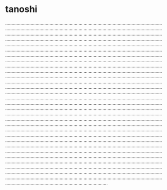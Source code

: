 # tanoshi
.........................................................................................................................................................................................................................................................................................................................................................................................................................................................................................................................................................................................................................................................................................................................................................................................................................................................................................................................................................................................................................................................................................................................................................................................................................................................................................................................................................................................................................................................................................................................................................................................................................................................................................................................................................................................................................................................................................................................................................................................................................................................................................................................................................................................................................................................................................................................................................................................................................................................................................................................................................................................................................................................................................................................................................................................................................................................................................................................................................................................................................................................................................................................................................................................................................................................................................................................................................................................................................................................................................................................................................................................................................................................................................................................................................................................................................................................................................................................................................